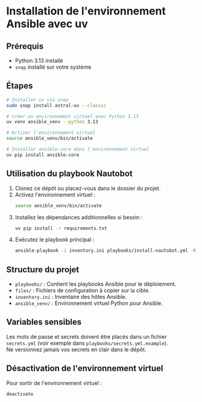 # Installation de l'environnement Ansible avec uv

## Prérequis

- Python 3.13 installé
- `snap` installé sur votre système

## Étapes

```sh
# Installer uv via snap
sudo snap install astral-uv --classic

# Créer un environnement virtuel avec Python 3.13
uv venv ansible_venv --python 3.13

# Activer l'environnement virtuel
source ansible_venv/bin/activate

# Installer ansible-core dans l'environnement virtuel
uv pip install ansible-core
```

## Utilisation du playbook Nautobot

1. Clonez ce dépôt ou placez-vous dans le dossier du projet.
2. Activez l'environnement virtuel :
   ```sh
   source ansible_venv/bin/activate
   ```
3. Installez les dépendances additionnelles si besoin :
   ```sh
   uv pip install -r requirements.txt
   ```
4. Exécutez le playbook principal :
   ```sh
   ansible-playbook -i inventory.ini playbooks/install-nautobot.yml -K --ask-vault-pass
   ```

## Structure du projet

- `playbooks/` : Contient les playbooks Ansible pour le déploiement.
- `files/` : Fichiers de configuration à copier sur la cible.
- `inventory.ini` : Inventaire des hôtes Ansible.
- `ansible_venv/` : Environnement virtuel Python pour Ansible.

## Variables sensibles

Les mots de passe et secrets doivent être placés dans un fichier `secrets.yml` (voir exemple dans `playbooks/secrets.yml.example`).  
Ne versionnez jamais vos secrets en clair dans le dépôt.

## Désactivation de l'environnement virtuel

Pour sortir de l'environnement virtuel :
```sh
deactivate
```
